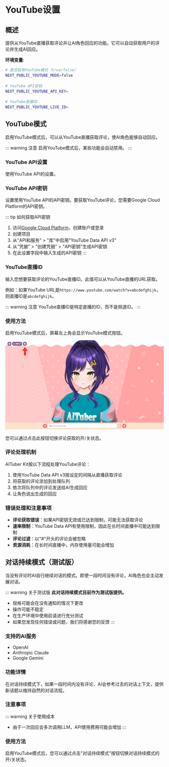 # YouTube设置

## 概述

提供从YouTube直播获取评论并让AI角色回应的功能。它可以自动获取用户的评论并生成AI回应。

**环境变量**:

```bash
# 是否启用YouTube模式（true/false）
NEXT_PUBLIC_YOUTUBE_MODE=false

# YouTube API密钥
NEXT_PUBLIC_YOUTUBE_API_KEY=

# YouTube直播ID
NEXT_PUBLIC_YOUTUBE_LIVE_ID=
```

## YouTube模式

启用YouTube模式后，可以从YouTube直播获取评论，使AI角色能够自动回应。

::: warning 注意
启用YouTube模式后，某些功能会自动禁用。
:::

### YouTube API设置

使用YouTube API的设置。

### YouTube API密钥

设置使用YouTube API的API密钥。要获取YouTube评论，您需要Google Cloud Platform的API密钥。

::: tip 如何获取API密钥

1. 访问[Google Cloud Platform](https://console.cloud.google.com/)，创建账户或登录
2. 创建项目
3. 从"API和服务" > "库"中启用"YouTube Data API v3"
4. 从"凭据" > "创建凭据" > "API密钥"生成API密钥
5. 在此设置字段中输入生成的API密钥
   :::

### YouTube直播ID

输入您想要获取评论的YouTube直播ID。此值可以从YouTube直播的URL获取。

例如：如果YouTube URL是`https://www.youtube.com/watch?v=abcdefghijk`，则直播ID是`abcdefghijk`。

::: warning 注意
YouTube直播ID是特定直播的ID，而不是频道ID。
:::

### 使用方法

启用YouTube模式后，屏幕左上角会显示YouTube模式按钮。

![YouTube模式](../../public/images/youtube_s045n.png)

您可以通过点击此按钮切换评论获取的开/关状态。

### 评论处理机制

AITuber Kit按以下流程处理YouTube评论：

1. 使用YouTube Data API v3按设定的间隔从直播获取评论
2. 将获取的评论添加到处理队列
3. 依次将队列中的评论发送给AI生成回应
4. 让角色说出生成的回应

### 错误处理和注意事项

- **评论获取错误**：如果API密钥无效或已达到限制，可能无法获取评论
- **速率限制**：YouTube Data API有使用限制，因此在长时间直播中可能达到限制
- **评论过滤**：以"#"开头的评论会被忽略
- **资源消耗**：在长时间直播中，内存使用量可能会增加

## 对话持续模式（测试版）

当没有评论时AI自行继续对话的模式。即使一段时间没有评论，AI角色也会主动发展对话。

::: warning 关于测试版
**此对话持续模式目前作为测试版提供。**

- 规格可能会在没有通知的情况下更改
- 操作可能不稳定
- 在生产环境中使用前请进行充分测试
- 如果您发现任何错误或问题，我们将感谢您的反馈
  :::

### 支持的AI服务

- OpenAI
- Anthropic Claude
- Google Gemini

### 功能详情

在对话持续模式下，如果一段时间内没有评论，AI会参考过去的对话上下文，提供新话题以维持自然的对话流程。

### 注意事项

::: warning 关于使用成本

- 由于一次回应会多次调用LLM，API使用费用可能会增加
  :::

### 使用方法

启用YouTube模式后，您可以通过点击"对话持续模式"按钮切换对话持续模式的开/关状态。
